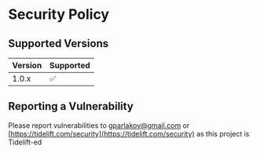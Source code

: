 # Security Policy

## Supported Versions

| Version | Supported          |
| ------- | ------------------ |
| 1.0.x   | :white_check_mark: |

## Reporting a Vulnerability

Please report vulnerabilities to gparlakov@gmail.com or [https://tidelift.com/security](https://tidelift.com/security) as this project is Tidelift-ed
